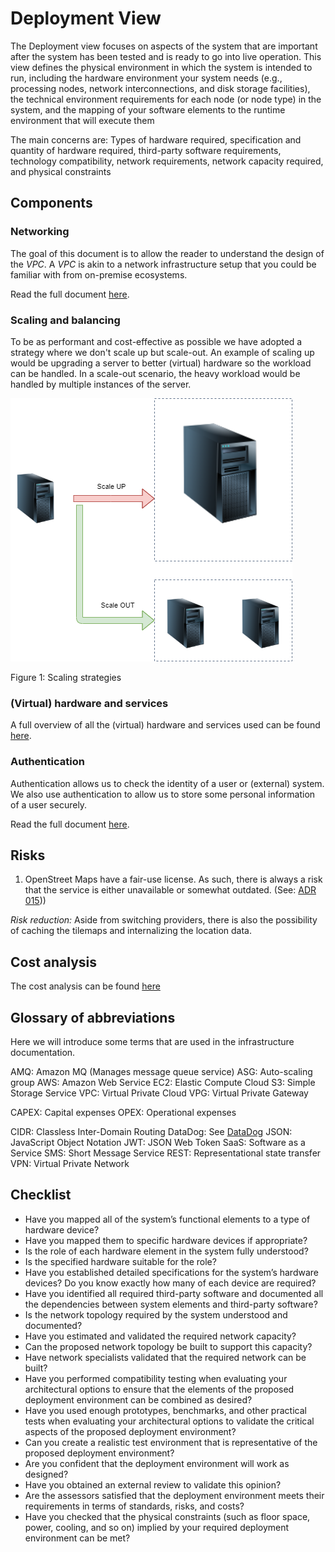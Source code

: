 # Deployment View 

The Deployment view focuses on aspects of the system that are important after the system has been tested and is ready to go into live operation. This view defines the physical environment in which the system is intended to run, including the hardware environment your system needs (e.g., processing nodes, network interconnections, and disk storage facilities), the technical environment requirements for each node (or node type) in the system, and the mapping of your software elements to the runtime environment that will execute them

The main concerns are: Types of hardware required, specification and quantity of hardware required, third-party software requirements, technology compatibility, network requirements, network capacity required, and physical constraints


## Components 
### Networking
The goal of this document is to allow the reader to understand the design of the _VPC_. A _VPC_ is akin to a network infrastructure setup that you could be familiar with from on-premise ecosystems. 

Read the full document [here](infrastructure/InfrastructureAndNetworking.md).

### Scaling and balancing
To be as performant and cost-effective as possible we have adopted a strategy where we don't scale up but scale-out. An example of scaling up would be upgrading a server to better (virtual) hardware so the workload can be handled. In a scale-out scenario, the heavy workload would be handled by multiple instances of the server.

![Figure 1: Scaling strategies](/img/scaling-strategies.png)

Figure 1: Scaling strategies

### (Virtual) hardware and services
A full overview of all the (virtual) hardware and services used can be found [here](infrastructure/Infrastructure-services-and-virtual-hardware.md). 

### Authentication
Authentication allows us to check the identity of a user or (external) system. We also use authentication to allow us to store some personal information of a user securely.

Read the full document [here](infrastructure/Authentication.md).

## Risks 
1. OpenStreet Maps have a fair-use license. As such, there is always a risk that the service is either unavailable or somewhat outdated. (See: [ADR 015](/4.ADRs/015%20Integration%20with%20Map%20Providers.md)))

*Risk reduction:* Aside from switching providers, there is also the possibility of caching the tilemaps and internalizing the location data.

## Cost analysis
The cost analysis can be found [here](infrastructure/CostAnalysis.md)

## Glossary of abbreviations
Here we will introduce some terms that are used in the infrastructure documentation.

AMQ: Amazon MQ (Manages message queue service)
ASG: Auto-scaling group
AWS: Amazon Web Service
EC2: Elastic Compute Cloud
S3: Simple Storage Service
VPC: Virtual Private Cloud
VPG: Virtual Private Gateway

CAPEX: Capital expenses
OPEX: Operational expenses

CIDR: Classless Inter-Domain Routing
DataDog: See [DataDog](/4.ADRs/003%20Tracing%20and%20Monitoring%20Sytem.md)
JSON: JavaScript Object Notation
JWT: JSON Web Token
SaaS: Software as a Service
SMS: Short Message Service
REST: Representational state transfer
VPN: Virtual Private Network


## Checklist 

* Have you mapped all of the system’s functional elements to a type of hardware device? 
* Have you mapped them to specific hardware devices if appropriate?
* Is the role of each hardware element in the system fully understood? 
* Is the specified hardware suitable for the role?
* Have you established detailed specifications for the system’s hardware devices? Do you know exactly how many of each device are required?
* Have you identified all required third-party software and documented all the dependencies between system elements and third-party software?
* Is the network topology required by the system understood and documented?
* Have you estimated and validated the required network capacity? 
* Can the proposed network topology be built to support this capacity?
* Have network specialists validated that the required network can be built?
* Have you performed compatibility testing when evaluating your architectural options to ensure that the elements of the proposed deployment environment can be combined as desired?
* Have you used enough prototypes, benchmarks, and other practical tests when evaluating your architectural options to validate the critical aspects of the proposed deployment environment?
* Can you create a realistic test environment that is representative of the proposed deployment environment?
* Are you confident that the deployment environment will work as designed?
* Have you obtained an external review to validate this opinion?
* Are the assessors satisfied that the deployment environment meets their requirements in terms of standards, risks, and costs?
* Have you checked that the physical constraints (such as floor space, power, cooling, and so on) implied by your required deployment environment can be met?
